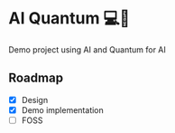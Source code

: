 # AI Quantum 💻🤖

Demo project using AI and Quantum for AI 

## Roadmap

- [x] Design
- [x] Demo implementation
- [ ] FOSS
